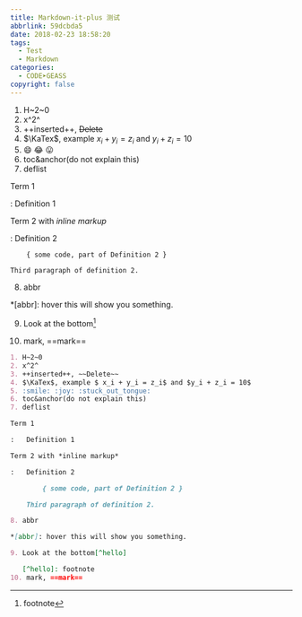 ```yaml
---
title: Markdown-it-plus 测试
abbrlink: 59dcbda5
date: 2018-02-23 18:58:20
tags:
  - Test
  - Markdown
categories:
  - CODE➤GEASS
copyright: false
---
```


1. H~2~0
2. x^2^
3. ++inserted++, ~~Delete~~
4. $\KaTex$, example $x_i + y_i = z_i$ and $y_i + z_i = 10$
5. :smile: :joy: :stuck_out_tongue:
6. toc&anchor(do not explain this)
7. deflist

Term 1

:   Definition 1

Term 2 with *inline markup*

:   Definition 2

        { some code, part of Definition 2 }

    Third paragraph of definition 2.

8. abbr

*[abbr]: hover this will show you something.

9. Look at the bottom[^hello]

   [^hello]: footnote
10. mark, ==mark==

```md
1. H~2~0
2. x^2^
3. ++inserted++, ~~Delete~~
4. $\KaTex$, example $ x_i + y_i = z_i$ and $y_i + z_i = 10$
5. :smile: :joy: :stuck_out_tongue:
6. toc&anchor(do not explain this)
7. deflist

Term 1

:   Definition 1

Term 2 with *inline markup*

:   Definition 2

        { some code, part of Definition 2 }

    Third paragraph of definition 2.

8. abbr

*[abbr]: hover this will show you something.

9. Look at the bottom[^hello]

   [^hello]: footnote
10. mark, ==mark==
```
